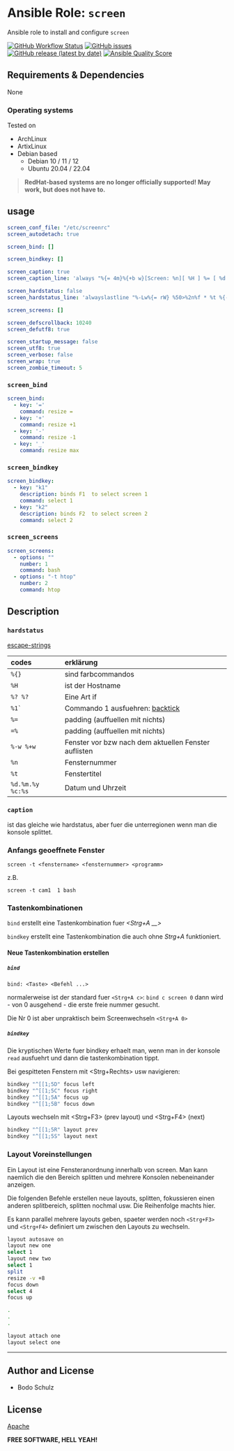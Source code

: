 
# Ansible Role:  `screen`

Ansible role to install and configure `screen`


[![GitHub Workflow Status](https://img.shields.io/github/actions/workflow/status/bodsch/ansible-screen/main.yml?branch=main)][ci]
[![GitHub issues](https://img.shields.io/github/issues/bodsch/ansible-screen)][issues]
[![GitHub release (latest by date)](https://img.shields.io/github/v/release/bodsch/ansible-screen)][releases]
[![Ansible Quality Score](https://img.shields.io/ansible/quality/50067?label=role%20quality)][quality]

[ci]: https://github.com/bodsch/ansible-screen/actions
[issues]: https://github.com/bodsch/ansible-screen/issues?q=is%3Aopen+is%3Aissue
[releases]: https://github.com/bodsch/ansible-screen/releases
[quality]: https://galaxy.ansible.com/bodsch/screen


## Requirements & Dependencies

None

### Operating systems

Tested on

* ArchLinux
* ArtixLinux
* Debian based
    - Debian 10 / 11 / 12
    - Ubuntu 20.04 / 22.04

> **RedHat-based systems are no longer officially supported! May work, but does not have to.**


## usage


```yaml
screen_conf_file: "/etc/screenrc"
screen_autodetach: true

screen_bind: []

screen_bindkey: []

screen_caption: true
screen_caption_line: 'always "%{= 4m}%{+b w}[Screen: %n][ %H ] %= [ %d.%m.%y %c:%s ]"'

screen_hardstatus: false
screen_hardstatus_line: 'alwayslastline "%-Lw%{= rW} %50>%2n%f * %t %{-}%+Lw%<  %= "'

screen_screens: []

screen_defscrollback: 10240
screen_defutf8: true

screen_startup_message: false
screen_utf8: true
screen_verbose: false
screen_wrap: true
screen_zombie_timeout: 5
```

### `screen_bind`

```yaml
screen_bind:
  - key: '='
    command: resize =
  - key: '+'
    command: resize +1
  - key: '-'
    command: resize -1
  - key: '_'
    command: resize max
```

### `screen_bindkey`

```yaml
screen_bindkey:
  - key: "k1"
    description: binds F1  to select screen 1
    command: select 1
  - key: "k2"
    description: binds F2  to select screen 2
    command: select 2
```


### `screen_screens`

```yaml
screen_screens:
  - options: ""
    number: 1
    command: bash
  - options: "-t htop"
    number: 2
    command: htop
```

## Description


### `hardstatus`

[escape-strings](https://www.gnu.org/software/screen/manual/screen.html#String-Escapes)

| codes            | erklärung |
| :----            | :---- |
|`%{}`             | sind farbcommandos |
| `%H`             | ist der Hostname |
| `%? %?`          | Eine Art if |
| <code>%1`</code> | Commando 1 ausfuehren: [backtick](https://www.gnu.org/software/screen/manual/screen.html#Backtick) |
| `%=`             | padding (auffuellen mit nichts) |
| `=%`             | padding (auffuellen mit nichts) |
| `%-w %+w`        | Fenster vor bzw nach dem aktuellen Fenster auflisten |
| `%n`             | Fensternummer |
| `%t`             | Fenstertitel |
| `%d.%m.%y %c:%s` | Datum und Uhrzeit |

### `caption`

ist das gleiche wie hardstatus, aber fuer die unterregionen wenn man die konsole splittet.

### Anfangs geoeffnete Fenster

`screen -t <fenstername> <fensternummer> <programm>`

z.B.

`screen -t cam1  1 bash`

### Tastenkombinationen

`bind` erstellt eine Tastenkombination fuer *<Strg+A __>*

`bindkey` erstellt eine Tastenkombination die auch ohne *Strg+A* funktioniert.


#### Neue Tastenkombination erstellen

##### `bind`

`bind: <Taste> <Befehl ...>`

normalerweise ist der standard fuer `<Strg+A c>`: `bind c screen 0` dann wird - von 0 ausgehend - die erste freie nummer gesucht.

Die Nr 0 ist aber unpraktisch beim Screenwechseln `<Strg+A 0>`

##### `bindkey`

Die kryptischen Werte fuer bindkey erhaelt man, wenn man in der konsole `read` ausfuehrt und dann die tastenkombination tippt.

Bei gespitteten Fenstern mit <Strg+Rechts> usw navigieren:

```bash
bindkey "^[[1;5D" focus left
bindkey "^[[1;5C" focus right
bindkey "^[[1;5A" focus up
bindkey "^[[1;5B" focus down
```

Layouts wechseln mit <Strg+F3> (prev layout) und <Strg+F4> (next)

```bash
bindkey "^[[1;5R" layout prev
bindkey "^[[1;5S" layout next
```



### Layout Voreinstellungen

Ein Layout ist eine Fensteranordnung innerhalb von screen. 
Man kann naemlich die den Bereich splitten und mehrere Konsolen nebeneinander anzeigen.

Die folgenden Befehle erstellen neue layouts, splitten, fokussieren einen anderen
splitbereich, splitten nochmal usw. Die Reihenfolge machts hier.

Es kann parallel mehrere layouts geben, spaeter werden noch `<Strg+F3>` und `<Strg+F4>` definiert um zwischen den Layouts zu wechseln.

```bash
layout autosave on
layout new one
select 1
layout new two
select 1
split
resize -v +8
focus down
select 4
focus up

.
.
.

layout attach one
layout select one
```


---

## Author and License

- Bodo Schulz

## License

[Apache](LICENSE)

**FREE SOFTWARE, HELL YEAH!**
